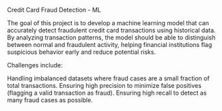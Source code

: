 Credit Card Fraud Detection - ML

The goal of this project is to develop a machine learning model that can accurately detect fraudulent credit card transactions using historical data. By analyzing transaction patterns, the model should be able to distinguish between normal and fraudulent activity, helping financial institutions flag suspicious behavior early and reduce potential risks.

Challenges include:

Handling imbalanced datasets where fraud cases are a small fraction of total transactions.
Ensuring high precision to minimize false positives (flagging a valid transaction as fraud).
Ensuring high recall to detect as many fraud cases as possible.

